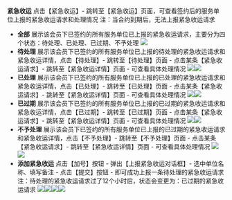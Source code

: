 **紧急收运**
点击【紧急收运】- 跳转至【紧急收运】页面，可查看签约后的服务单位上报的紧急收运请求和处理情况
注：当合约到期后，无法上报紧急收运请求
* **全部**
展示该会员下已签约的所有服务单位已上报的紧急收运请求，主要分为四个状态：待处理、已处理、已过期、不予处理
![](images/01-1.png)
* **待处理**
展示该会员下已签约的所有服务单位已上报的待处理的紧急收运请求和紧急收运详情，点击【待处理】- 跳转至【待处理】页面 - 点击某条【紧急收运请求】- 跳转至【紧急收运详情】页面 - 可查看具体处理情况
![](images/02-1.png)![](images/11-1_1578906067990.png)
* **已处理**
展示该会员下已签约的所有服务单位已上报的已处理的紧急收运请求和紧急收运详情，点击【已处理】- 跳转至【已处理】页面 - 点击某条【紧急收运请求】- 跳转至【紧急收运详情】页面 - 可查看具体处理情况
![](images/03-1.png)![](images/22-1.png)
* **已过期**
展示该会员下已签约的所有服务单位已上报的已过期的紧急收运请求和紧急收运详情，点击【已过期】- 跳转至【已过期】页面 - 点击某条【紧急收运请求】- 跳转至【紧急收运详情】页面 - 可查看具体处理情况
![](images/04-1.png)![](images/33-1_1578906424885.png)
* **不予处理**
展示该会员下已签约的所有服务单位已上报的已过期的紧急收运请求和紧急收运详情，点击【不予处理】- 跳转至【不予处理】页面 - 点击某条【紧急收运请求】- 跳转至【紧急收运详情】页面 - 可查看具体处理情况
![](images/05-1.png)![](images/44-1_1578906728532.png)
* **添加紧急收运**
点击【加号】按钮 - 弹出【上报紧急收运对话框】- 选中单位名称、填写备注 - 点击【提交】按钮 - 即可成功上报一条待处理的紧急收运请求
注：待处理的紧急收运请求过了12个小时后，状态会变更为：已过期的紧急收运请求
![](images/01-1.png)![](images/06-1.png)![](images/07-1.png)![](images/08-1.png)



